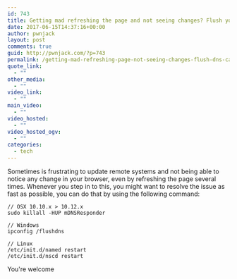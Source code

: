 ```yaml
---
id: 743
title: Getting mad refreshing the page and not seeing changes? Flush your DNS cache
date: 2017-06-15T14:37:16+00:00
author: pwnjack
layout: post
comments: true
guid: http://pwnjack.com/?p=743
permalink: /getting-mad-refreshing-page-not-seeing-changes-flush-dns-cache/
quote_link:
  - ""
other_media:
  - ""
video_link:
  - ""
main_video:
  - ""
video_hosted:
  - ""
video_hosted_ogv:
  - ""
categories:
  - tech
---
```

Sometimes is frustrating to update remote systems and not being able to notice any change in your browser, even by refreshing the page several times. Whenever you step in to this, you might want to resolve the issue as fast as possible, you can do that by using the following command:

    // OSX 10.10.x > 10.12.x
    sudo killall -HUP mDNSResponder

    // Windows
    ipconfig /flushdns

    // Linux
    /etc/init.d/named restart
    /etc/init.d/nscd restart

You're welcome